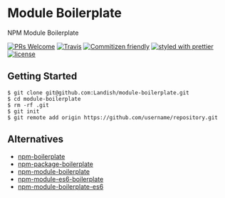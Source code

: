 # Module Boilerplate

NPM Module Boilerplate

[![PRs Welcome](https://img.shields.io/badge/PRs-welcome-brightgreen.svg)](http://makeapullrequest.com)
[![Travis](https://img.shields.io/travis/Landish/module-boilerplate.svg)](https://github.com/Landish/module-boilerplate)
[![Commitizen friendly](https://img.shields.io/badge/commitizen-friendly-brightgreen.svg)](http://commitizen.github.io/cz-cli/)
[![styled with prettier](https://img.shields.io/badge/styled_with-prettier-ff69b4.svg)](https://github.com/prettier/prettier)
[![license](https://img.shields.io/github/license/mashape/apistatus.svg)](https://github.com/Landish/module-boilerplate)

## Getting Started

```shell
$ git clone git@github.com:Landish/module-boilerplate.git
$ cd module-boilerplate
$ rm -rf .git
$ git init
$ git remote add origin https://github.com/username/repository.git
```

## Alternatives

- [npm-boilerplate](https://www.npmjs.com/package/npm-boilerplate)
- [npm-package-boilerplate](https://www.npmjs.com/package/npm-package-boilerplate)
- [npm-module-boilerplate](https://www.npmjs.com/package/npm-module-boilerplate)
- [npm-module-es6-boilerplate](https://www.npmjs.com/package/npm-module-es6-boilerplate)
- [npm-module-boilerplate-es6](https://www.npmjs.com/package/npm-module-boilerplate-es6)
